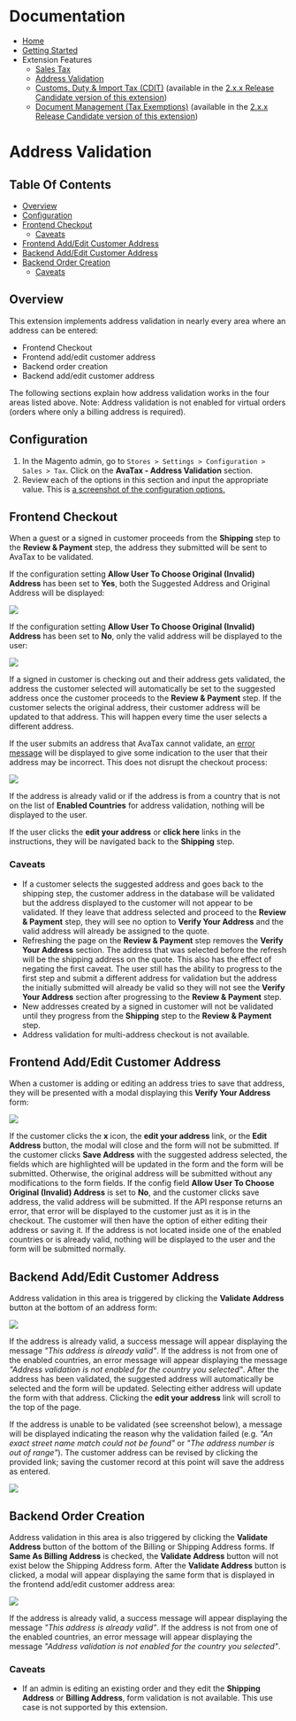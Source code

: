 <!-- This list is in each of the documentation files. Ensure any updates are applied to the list in each file. -->
# Documentation

- [Home](../README.md)
- [Getting Started](./getting-started.md)
- Extension Features
  - [Sales Tax](./sales-tax.md)
  - [Address Validation](./address-validation.md)
  - [Customs, Duty & Import Tax (CDIT)](./customs-duty-import-tax.md) (available in the [2.x.x Release Candidate version of this extension](./getting-started.md#version-notes))
  - [Document Management (Tax Exemptions)](./document-management.md) (available in the [2.x.x Release Candidate version of this extension](./getting-started.md#version-notes))

# Address Validation

## Table Of Contents

- [Overview](#overview)
- [Configuration](#configuration)
- [Frontend Checkout](#frontend-checkout)
  * [Caveats](#caveats)
- [Frontend Add/Edit Customer Address](#frontend-add-edit-customer-address)
- [Backend Add/Edit Customer Address](#backend-add-edit-customer-address)
- [Backend Order Creation](#backend-order-creation)
  * [Caveats](#caveats-1)

## Overview

This extension implements address validation in nearly every area where an address can be entered:

- Frontend Checkout
- Frontend add/edit customer address
- Backend order creation
- Backend add/edit customer address

The following sections explain how address validation works in the four areas listed above. Note: Address validation is not enabled for virtual orders (orders where only a billing address is required).

## Configuration

1. In the Magento admin, go to `Stores > Settings > Configuration > Sales > Tax`. Click on the **AvaTax - Address Validation** section.
2. Review each of the options in this section and input the appropriate value. This is [a screenshot of the configuration options.](images/configuration_screenshot_2.0.0-rc1.png?raw=true)

## Frontend Checkout

When a guest or a signed in customer proceeds from the **Shipping** step to the **Review & Payment** step, the address they submitted will be sent to AvaTax to be validated. 

If the configuration setting **Allow User To Choose Original (Invalid) Address** has been set to **Yes**, both the Suggested Address and Original Address will be displayed:  

![](images/address_validation_with_choice.png?raw=true)

If the configuration setting **Allow User To Choose Original (Invalid) Address** has been set to **No**, only the valid address will be displayed to the user:  

![](images/address_validation_without_choice.png?raw=true)

If a signed in customer is checking out and their address gets validated, the address the customer selected will automatically be set to the suggested address once the customer proceeds to the **Review & Payment** step. If the customer selects the original address, their customer address will be updated to that address. This will happen every time the user selects a different address. 

If the user submits an address that AvaTax cannot validate, an [error message](https://help.avalara.com/kb/001/Common_Error_Messages_returned_with_GetTax_and_Validate_Requests#Common_Error_Messages) will be displayed to give some indication to the user that their address may be incorrect. This does not disrupt the checkout process:  

![](images/address_validation_unable_to_validate.png?raw=true)

If the address is already valid or if the address is from a country that is not on the list of **Enabled Countries** for address validation, nothing will be displayed to the user. 

If the user clicks the **edit your address** or **click here** links in the instructions, they will be navigated back to the **Shipping** step. 

### Caveats

- If a customer selects the suggested address and goes back to the shipping step, the customer address in the database will be validated but the address displayed to the customer will not appear to be validated. If they leave that address selected and proceed to the **Review & Payment** step, they will see no option to **Verify Your Address** and the valid address will already be assigned to the quote.
- Refreshing the page on the **Review & Payment** step removes the **Verify Your Address** section. The address that was selected before the refresh will be the shipping address on the quote. This also has the effect of negating the first caveat. The user still has the ability to progress to the first step and submit a different address for validation but the address the initially submitted will already be valid so they will not see the **Verify Your Address** section after progressing to the **Review & Payment** step.
- New addresses created by a signed in customer will not be validated until they progress from the **Shipping** step to the **Review & Payment** step.
- Address validation for multi-address checkout is not available.

## Frontend Add/Edit Customer Address

When a customer is adding or editing an address tries to save that address, they will be presented with a modal displaying this **Verify Your Address** form:  

![](images/address_validation_customer_edit_address.png?raw=true)

If the customer clicks the **x** icon, the **edit your address** link, or the **Edit Address** button, the modal will close and the form will not be submitted. If the customer clicks **Save Address** with the suggested address selected, the fields which are highlighted will be updated in the form and the form will be submitted. Otherwise, the original address will be submitted without any modifications to the form fields. If the config field **Allow User To Choose Original (Invalid) Address** is set to **No**, and the customer clicks save address, the valid address will be submitted. If the API response returns an error, that error will be displayed to the customer just as it is in the checkout. The customer will then have the option of either editing their address or saving it. If the address is not located inside one of the enabled countries or is already valid, nothing will be displayed to the user and the form will be submitted normally.

## Backend Add/Edit Customer Address

Address validation in this area is triggered by clicking the **Validate Address** button at the bottom of an address form: 

![](images/address_validation_backend_edit_address.png?raw=true)

If the address is already valid, a success message will appear displaying the message *"This address is already valid"*. If the address is not from one of the enabled countries, an error message will appear displaying the message *"Address validation is not enabled for the country you selected"*. After the address has been validated, the suggested address will automatically be selected and the form will be updated. Selecting either address will update the form with that address. Clicking the **edit your address** link will scroll to the top of the page. 

If the address is unable to be validated (see screenshot below), a message will be displayed indicating the reason why the validation failed (e.g. *"An exact street name match could not be found"* or *"The address number is out of range"*). The customer address can be revised by clicking the provided link; saving the customer record at this point will save the address as entered.  

![](images/Veronica_Costello__Customers__Customers__Magento_Admin_2017-04-26_10-08-51.png?raw=true)

## Backend Order Creation

Address validation in this area is also triggered by clicking the **Validate Address** button of the bottom of the Billing or Shipping Address forms. If **Same As Billing Address** is checked, the **Validate Address** button will not exist below the Shipping Address form. After the **Validate Address** button is clicked, a modal will appear displaying the same form that is displayed in the frontend add/edit customer address area:  

![](images/address_validation_admin_order_creation.png?raw=true)

If the address is already valid, a success message will appear displaying the message *"This address is already valid"*. If the address is not from one of the enabled countries, an error message will appear displaying the message *"Address validation is not enabled for the country you selected"*. 

### Caveats

- If an admin is editing an existing order and they edit the **Shipping Address** or **Billing Address**, form validation is not available. This use case is not supported by this extension.
